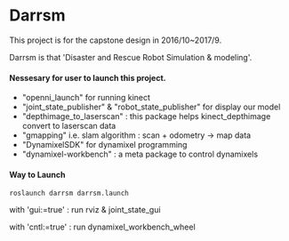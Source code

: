 # Darrsm

This project is for the capstone design in 2016/10~2017/9.

Darrsm is that 'Disaster and Rescue Robot Simulation & modeling'.


#### Nessesary for user to launch this project.
- "openni_launch" for running kinect
- "joint_state_publisher" & "robot_state_publisher" for display our model
- "depthimage_to_laserscan" : this package helps kinect_depthimage convert to laserscan data
- "gmapping" i.e. slam algorithm : scan + odometry -> map data
- "DynamixelSDK" for dynamixel programming
- "dynamixel-workbench" : a meta package to control dynamixels

#### Way to Launch
    roslaunch darrsm darrsm.launch
  
with 'gui:=true' : run rviz & joint_state_gui

with 'cntl:=true' : run dynamixel_workbench_wheel